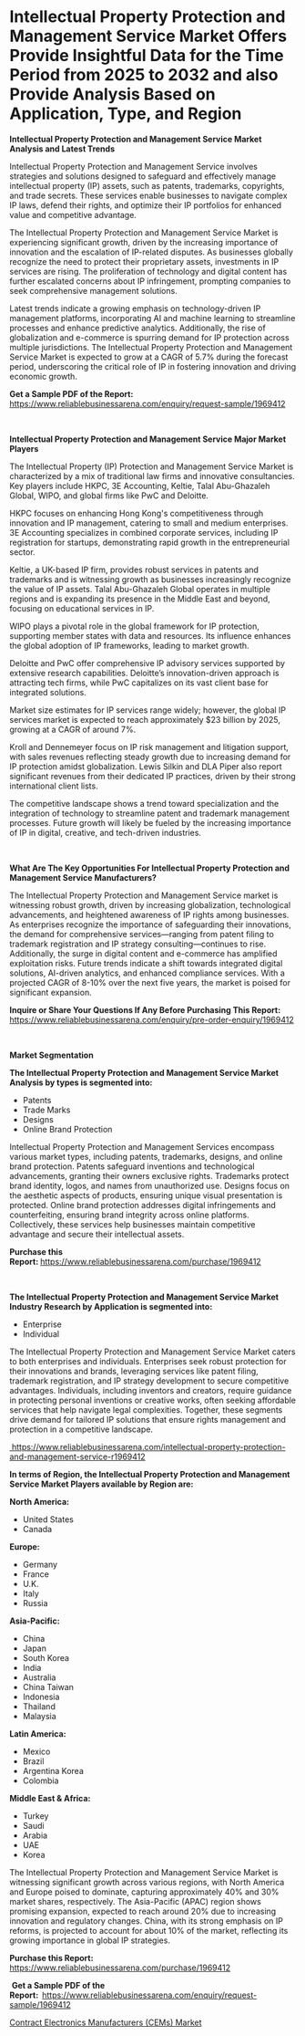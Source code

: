 <p><h1>Intellectual Property Protection and Management Service Market Offers Provide Insightful Data for the Time Period from 2025 to 2032 and also Provide Analysis Based on Application, Type, and Region</h1></p><p><strong>Intellectual Property Protection and Management Service Market Analysis and Latest Trends</strong></p>
<p><p>Intellectual Property Protection and Management Service involves strategies and solutions designed to safeguard and effectively manage intellectual property (IP) assets, such as patents, trademarks, copyrights, and trade secrets. These services enable businesses to navigate complex IP laws, defend their rights, and optimize their IP portfolios for enhanced value and competitive advantage.</p><p>The Intellectual Property Protection and Management Service Market is experiencing significant growth, driven by the increasing importance of innovation and the escalation of IP-related disputes. As businesses globally recognize the need to protect their proprietary assets, investments in IP services are rising. The proliferation of technology and digital content has further escalated concerns about IP infringement, prompting companies to seek comprehensive management solutions.</p><p>Latest trends indicate a growing emphasis on technology-driven IP management platforms, incorporating AI and machine learning to streamline processes and enhance predictive analytics. Additionally, the rise of globalization and e-commerce is spurring demand for IP protection across multiple jurisdictions. The Intellectual Property Protection and Management Service Market is expected to grow at a CAGR of 5.7% during the forecast period, underscoring the critical role of IP in fostering innovation and driving economic growth.</p></p>
<p><strong>Get a Sample PDF of the Report:&nbsp;</strong> <a href="https://www.reliablebusinessarena.com/enquiry/request-sample/1969412?utm_campaign=2518&utm_medium=2&utm_source=Github&utm_content=ia&utm_term=11032025&utm_id=intellectual-property-protection-and-management-service">https://www.reliablebusinessarena.com/enquiry/request-sample/1969412</a></p>
<p>&nbsp;</p>
<p><strong>Intellectual Property Protection and Management Service Major Market Players</strong></p>
<p><p>The Intellectual Property (IP) Protection and Management Service Market is characterized by a mix of traditional law firms and innovative consultancies. Key players include HKPC, 3E Accounting, Keltie, Talal Abu-Ghazaleh Global, WIPO, and global firms like PwC and Deloitte.</p><p>HKPC focuses on enhancing Hong Kong's competitiveness through innovation and IP management, catering to small and medium enterprises. 3E Accounting specializes in combined corporate services, including IP registration for startups, demonstrating rapid growth in the entrepreneurial sector.</p><p>Keltie, a UK-based IP firm, provides robust services in patents and trademarks and is witnessing growth as businesses increasingly recognize the value of IP assets. Talal Abu-Ghazaleh Global operates in multiple regions and is expanding its presence in the Middle East and beyond, focusing on educational services in IP.</p><p>WIPO plays a pivotal role in the global framework for IP protection, supporting member states with data and resources. Its influence enhances the global adoption of IP frameworks, leading to market growth.</p><p>Deloitte and PwC offer comprehensive IP advisory services supported by extensive research capabilities. Deloitte’s innovation-driven approach is attracting tech firms, while PwC capitalizes on its vast client base for integrated solutions.</p><p>Market size estimates for IP services range widely; however, the global IP services market is expected to reach approximately $23 billion by 2025, growing at a CAGR of around 7%.</p><p>Kroll and Dennemeyer focus on IP risk management and litigation support, with sales revenues reflecting steady growth due to increasing demand for IP protection amidst globalization. Lewis Silkin and DLA Piper also report significant revenues from their dedicated IP practices, driven by their strong international client lists.</p><p>The competitive landscape shows a trend toward specialization and the integration of technology to streamline patent and trademark management processes. Future growth will likely be fueled by the increasing importance of IP in digital, creative, and tech-driven industries.</p></p>
<p>&nbsp;</p>
<p><strong>What Are The Key Opportunities For Intellectual Property Protection and Management Service Manufacturers?</strong></p>
<p><p>The Intellectual Property Protection and Management Service market is witnessing robust growth, driven by increasing globalization, technological advancements, and heightened awareness of IP rights among businesses. As enterprises recognize the importance of safeguarding their innovations, the demand for comprehensive services—ranging from patent filing to trademark registration and IP strategy consulting—continues to rise. Additionally, the surge in digital content and e-commerce has amplified exploitation risks. Future trends indicate a shift towards integrated digital solutions, AI-driven analytics, and enhanced compliance services. With a projected CAGR of 8-10% over the next five years, the market is poised for significant expansion.</p></p>
<p><strong>Inquire or Share Your Questions If Any Before Purchasing This Report:</strong> <a href="https://www.reliablebusinessarena.com/enquiry/pre-order-enquiry/1969412?utm_campaign=2518&utm_medium=2&utm_source=Github&utm_content=ia&utm_term=11032025&utm_id=intellectual-property-protection-and-management-service">https://www.reliablebusinessarena.com/enquiry/pre-order-enquiry/1969412</a></p>
<p>&nbsp;</p>
<p><strong>Market Segmentation</strong></p>
<p><strong>The Intellectual Property Protection and Management Service Market Analysis by types is segmented into:</strong></p>
<p><ul><li>Patents</li><li>Trade Marks</li><li>Designs</li><li>Online Brand Protection</li></ul></p>
<p><p>Intellectual Property Protection and Management Services encompass various market types, including patents, trademarks, designs, and online brand protection. Patents safeguard inventions and technological advancements, granting their owners exclusive rights. Trademarks protect brand identity, logos, and names from unauthorized use. Designs focus on the aesthetic aspects of products, ensuring unique visual presentation is protected. Online brand protection addresses digital infringements and counterfeiting, ensuring brand integrity across online platforms. Collectively, these services help businesses maintain competitive advantage and secure their intellectual assets.</p></p>
<p><strong>Purchase this Report:&nbsp;</strong><a href="https://www.reliablebusinessarena.com/purchase/1969412?utm_campaign=2518&utm_medium=2&utm_source=Github&utm_content=ia&utm_term=11032025&utm_id=intellectual-property-protection-and-management-service">https://www.reliablebusinessarena.com/purchase/1969412</a></p>
<p>&nbsp;</p>
<p><strong>The Intellectual Property Protection and Management Service Market Industry Research by Application is segmented into:</strong></p>
<p><ul><li>Enterprise</li><li>Individual</li></ul></p>
<p><p>The Intellectual Property Protection and Management Service Market caters to both enterprises and individuals. Enterprises seek robust protection for their innovations and brands, leveraging services like patent filing, trademark registration, and IP strategy development to secure competitive advantages. Individuals, including inventors and creators, require guidance in protecting personal inventions or creative works, often seeking affordable services that help navigate legal complexities. Together, these segments drive demand for tailored IP solutions that ensure rights management and protection in a competitive landscape.</p></p>
<p><a href="https://www.reliablebusinessarena.com/intellectual-property-protection-and-management-service-r1969412?utm_campaign=2518&utm_medium=2&utm_source=Github&utm_content=ia&utm_term=11032025&utm_id=intellectual-property-protection-and-management-service">&nbsp;https://www.reliablebusinessarena.com/intellectual-property-protection-and-management-service-r1969412</a></p>
<p><strong>In terms of Region, the Intellectual Property Protection and Management Service Market Players available by Region are:</strong></p>
<p>
    <p> <strong> North America: </strong>
        <ul>
            <li>United States</li>
            <li>Canada</li>
        </ul>
        </p> 
    <p> <strong> Europe: </strong>
        <ul>
            <li>Germany</li>
            <li>France</li>
            <li>U.K.</li>
            <li>Italy</li>
            <li>Russia</li>
        </ul>
        </p> 
    <p> <strong> Asia-Pacific: </strong>
        <ul>
            <li>China</li>
            <li>Japan</li>
            <li>South Korea</li>
            <li>India</li>
            <li>Australia</li>
            <li>China Taiwan</li>
            <li>Indonesia</li>
            <li>Thailand</li>
            <li>Malaysia</li>
        </ul>
        </p> 
    <p> <strong> Latin America: </strong>
        <ul>
            <li>Mexico</li>
            <li>Brazil</li>
            <li>Argentina Korea</li>
            <li>Colombia</li>
        </ul>
        </p> 
    <p> <strong> Middle East & Africa: </strong>
        <ul>
            <li>Turkey</li>
            <li>Saudi</li>
            <li>Arabia</li>
            <li>UAE</li>
            <li>Korea</li>
        </ul>
    </p>
    </p>
<p><p>The Intellectual Property Protection and Management Service Market is witnessing significant growth across various regions, with North America and Europe poised to dominate, capturing approximately 40% and 30% market shares, respectively. The Asia-Pacific (APAC) region shows promising expansion, expected to reach around 20% due to increasing innovation and regulatory changes. China, with its strong emphasis on IP reforms, is projected to account for about 10% of the market, reflecting its growing importance in global IP strategies.</p></p>
<p><strong>Purchase this Report: </strong><a href="https://www.reliablebusinessarena.com/purchase/1969412?utm_campaign=2518&utm_medium=2&utm_source=Github&utm_content=ia&utm_term=11032025&utm_id=intellectual-property-protection-and-management-service">https://www.reliablebusinessarena.com/purchase/1969412</a></p>
<p>&nbsp;<strong>Get a Sample PDF of the Report:&nbsp;&nbsp;</strong><a href="https://www.reliablebusinessarena.com/enquiry/request-sample/1969412?utm_campaign=2518&utm_medium=2&utm_source=Github&utm_content=ia&utm_term=11032025&utm_id=intellectual-property-protection-and-management-service">https://www.reliablebusinessarena.com/enquiry/request-sample/1969412</a></p>
<p><strong></strong></p>
<p><p><a href="https://github.com/casimbrhelck/Market-Research-Report-List-1/blob/main/contract-electronics-manufacturers-cems-market.md?utm_campaign=2518&utm_medium=2&utm_source=Github&utm_content=ia&utm_term=11032025&utm_id=intellectual-property-protection-and-management-service">Contract Electronics Manufacturers (CEMs) Market</a></p></p>